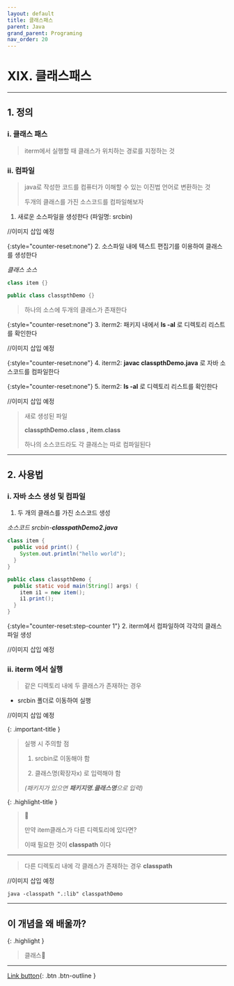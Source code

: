```yaml
---
layout: default
title: 클래스패스
parent: Java
grand_parent: Programing
nav_order: 20
---
```


# XIX. 클래스패스

---

## 1. 정의

### i. 클래스 패스

> iterm에서 실행할 때 클래스가 위치하는 경로를 지정하는 것 

### ii. 컴파일

> java로 작성한 코드를 컴퓨터가 이해할 수 있는 이진법 언어로 변환하는 것
>
> 두개의 클래스를 가진 소스코드를 컴파일해보자

1. 새로운 소스파일을 생성한다 (파일명: srcbin)

//이미지 삽입 예정

{:style="counter-reset:none"}
2. 소스파일 내에 텍스트 편집기를 이용하여 클래스를 생성한다

_클래스 소스_

```java
class item {}

public class classpthDemo {}
```

> 하나의 소스에 두개의 클래스가 존재한다

{:style="counter-reset:none"}
3. iterm2: 패키지 내에서 **ls -al** 로 디렉토리 리스트를 확인한다

//이미지 삽입 예정

{:style="counter-reset:none"}
4. iterm2: **javac classpthDemo.java** 로 자바 소스코드를 컴파일한다

{:style="counter-reset:none"}
5. iterm2: **ls -al** 로 디렉토리 리스트를 확인한다

//이미지 삽입 예정

> 새로 생성된 파일
>
> **classpthDemo.class ,  item.class**
>
> 하나의 소스코드라도 각 클래스는 따로 컴파일된다

---

## 2. 사용법

### i. 자바 소스 생성 및 컴파일

1. 두 개의 클래스를 가진 소스코드 생성

_소스코드 srcbin-**classpathDemo2.java**_

```java
class item {
  public void print() {
    System.out.println("hello world");
  }
}

public class classpthDemo {
  public static void main(String[] args) {
    item i1 = new item();
    i1.print();
  }
}
```

{:style="counter-reset:step-counter 1"}
2. iterm에서 컴파일하여 각각의 클래스 파일 생성

//이미지 삽입 예정

### ii. iterm 에서 실행

> 같은 디렉토리 내에 두 클래스가 존재하는 경우


* srcbin 폴더로 이동하여 실행

//이미지 삽입 예정

{: .important-title }
> 실행 시 주의할 점
>
> 1. srcbin로 이동해야 함
>
> 2. 클래스명(확장자x) 로 입력해야 함
>
> _(패키지가 있으면 **패키지명.클래스명**으로 입력)_ 

{: .highlight-title }
> 🧐
>
> 만약 item클래스가 다른 디렉토리에 있다면?
>
> 이때 필요한 것이 **classpath** 이다

---

> 다른 디렉토리 내에 각 클래스가 존재하는 경우 **classpath**

//이미지 삽입 예정

```
java -classpath ".:lib" classpathDemo
```

---

## **이 개념을 왜 배울까?**

{: .highlight }
> 클래스

>
>
>

---

[Link button](https://opentutorials.org/course/1223/5527){: .btn .btn-outline }
